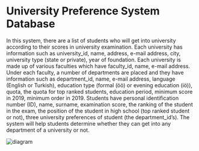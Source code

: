# University Preference System Database

In this system, there are a list of students who will get into university according to their scores in university examination. Each university has information such as university_id, name, address, e-mail address, city, university type (state or private), year of foundation. Each university is made up of various faculties which have faculty_id, name, e-mail address. Under each faculty, a number of departments are placed and they have information such as department_id, name, e-mail address, language (English or Turkish), education type (formal (öö) or evening education (iö)), quota, the quota for top ranked students, education period, minimum score in 2019, minimum order in 2019. Students have personal identification number (ID), name, surname, examination score, the ranking of the student in the exam, the position of the student in high school (top ranked student or not), three university preferences of student (the department_id’s). The system will help students determine whether they can get into any department of a university or not.

![diagram](https://user-images.githubusercontent.com/65470564/151837070-dc5037fe-3b51-44db-906a-ca7b803ba1f6.png)
